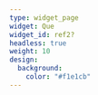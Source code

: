 ```yaml
---
type: widget_page
widget: Que
widget_id: ref2?
headless: true
weight: 10
design:
  background:
    color: "#f1e1cb"
---
```

